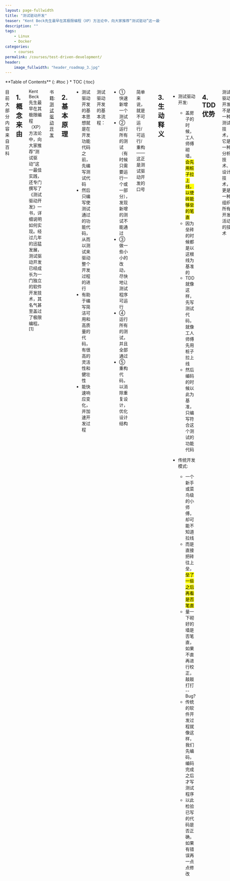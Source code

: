 ```yaml
---
layout: page-fullwidth
title: "测试驱动开发"
teaser: "Kent Beck先生最早在其极限编程（XP）方法论中，向大家推荐“测试驱动”这一最佳实践，还专门撰写了《测试驱动开发》一书，详细说明如何实现。经过几年的迅猛发展，测试驱动开发已经成长为一门独立的软件开发技术，其名气甚至盖过了极限编程。"
description: ""
tags: 
    - Linux
    - Docker
categories:
    - courses
permalink: /courses/test-driven-development/
header:
    image_fullwidth: "header_roadmap_3.jpg"
---
```

<div class="row">
<div class="medium-4 medium-push-8 columns" markdown="1">
<div class="panel radius" markdown="1">
**Table of Contents**
{: #toc }
*  TOC
{:toc}
</div>
</div><!-- /.medium-4.columns -->



<div class="medium-8 medium-pull-4 columns" markdown="1">

目前大部分内容来自百科

##  1. 概念来由

Kent Beck先生最早在其极限编程（XP）方法论中，向大家推荐“测试驱动”这一最佳实践，还专门撰写了《测试驱动开发》一书，详细说明如何实现。经过几年的迅猛发展，测试驱动开发已经成长为一门独立的软件开发技术，其名气甚至盖过了极限编程。[1] 

书籍: [测试驱动开发](http://book.douban.com/subject/1230036/)

##  2. 基本原理

*   测试驱动开发的基本思想就是在开发功能代码之前，先编写测试代码
*   然后只编写使测试通过的功能代码，从而以测试来驱动整个开发过程的进行
*   有助于编写简洁可用和高质量的代码，有很高的灵活性和健壮性
*   能快速响应变化，并加速开发过程

测试驱动开发的基本流程：

-   ①　快速新增一个测试
-   ②　运行所有的测试（有时候只需要运行一个或一部分），发现新增的测试不能通过
-   ③　做一些小小的改动，尽快地让测试程序可运行
-   ④　运行所有的测试，并且全部通过
-   ⑤　重构代码，以消除重复设计，优化设计结构

简单来说，就是不可运行/可运行/重构——这正是测试驱动开发的口号

![tdd-flowchart](/assets/Courses/tdd-flowchart.png "测试驱动开发流程")

##  3. 生动释义

*   测试驱动开发:
    -   盖房子的时候，工人师傅砌墙，<mark>会先用桩子拉上线，以使砖能够垒的笔直</mark>
    -   因为垒砖的时候都是以这根线为基准的
    -   TDD就像这样，先写测试代码，就像工人师傅先用桩子拉上线
    -   然后编码的时候以此为基准，只编写符合这个测试的功能代码

*   传统开发模式:
    -   一个新手或菜鸟级的小师傅，却可能不知道拉线   
    -   而是直接把砖往上垒，<mark>垒了一些之后再看是否笔直</mark>
    -   量一下砌好的墙是否笔直，如果不直再进行校正，敲敲打打 -- Bug?
    -   传统的软件开发过程就像这样，我们先编码，编码完成之后才写测试程序
    -   以此检验已写的代码是否正确，如果有错误再一点点修改

##  4. TDD优势

测试驱动开发不是一种测试技术，它是一种分析技术、设计技术，更是一种组织所有开发活动的技术

+   1) **TDD根据客户需求编写测试用例**

    对功能的过程和接口都进行了设计，而且这种<mark>从使用者角度对代码进行的设计</mark>通常更符合后期开发的需求。因为关注用户反馈，可以及时响应需求变更，同时因为从使用者角度出发的简单设计，也可以更快地适应变化

+   2) **出于易测试和测试独立性的要求**

    将促使我们实现松耦合的设计，并更多地依赖于接口而非具体的类，提高系统的可扩展性和抗变性。而且<mark>TDD明显地缩短了设计决策的反馈循环</mark>，使我们几秒或几分钟之内就能获得反馈。 -- 持续集成(CI)
+   3) **将测试工作提到编码之前，可频繁地运行所有测试**

    <mark>可以尽量地避免和尽早地发现错误，极大地降低了后续测试及修复的成本</mark>，提高了代码的质量。在测试的保护下，不断重构代码，以消除重复设计，优化设计结构，提高了代码的重用性，从而提高了软件产品的质量
+   4) **TDD提供了持续的回归测试，使我们拥有重构的勇气**

    因为代码的改动导致系统其他部分产生任何异常，<mark>测试都会立刻通知我们</mark>。完整的测试会帮助我们持续地跟踪整个系统的状态，因此我们就不需要担心会产生什么不可预知的副作用了</mark>
+   5) **TDD所产生的单元测试代码就是最完美的开发者文档**

    它们展示了所有的API该如何使用以及是如何运作的，<mark>而且它们与工作代码保持同步</mark>，永远是最新的
+   6) **TDD可以减轻压力、降低忧虑、提高我们对代码的信心**

    使我们拥有重构的勇气，这些都是快乐工作的重要前提
+   7) **快速的提高了开发效率**

##  5. TDD现状

1. 美国不少著名软件公司如IBM很早就开始向敏捷转型，在此过程中，TDD通常是最重要也最艰难的一个，正如IBM开发转型部门副总裁Sue Mckinney所言：*测试驱动开发前景非常诱人，但是“在这个过程中我们的付出可能也是最多的。*

2. ”Forrester的高级分析师Dave West认为，测试驱动开发（TDD）就像是“圣杯”，但是*“如果能达到这个目标，付出再多的辛苦也是值得的。”*

